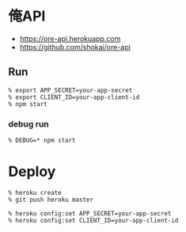 俺API
=====

- https://ore-api.herokuapp.com
- https://github.com/shokai/ore-api


## Run

    % export APP_SECRET=your-app-secret
    % export CLIENT_ID=your-app-client-id
    % npm start

### debug run

    % DEBUG=* npm start


# Deploy

    % heroku create
    % git push heroku master

    % heroku config:set APP_SECRET=your-app-secret
    % heroku config:set CLIENT_ID=your-app-client-id
